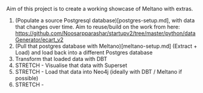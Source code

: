 Aim of this project is to create a working showcase of Meltano with extras.

1. (Populate a source Postgresql database)[postgres-setup.md], with data that changes over time.  Aim to reuse/build on the work from here: https://github.com/Noosarpparashar/startupv2/tree/master/python/dataGenerator/ecart_v2
1. (Pull that postgres database with Meltano)[meltano-setup.md] (Extract + Load) and load back into a different Postgres database
1. Transform that loaded data with DBT
1. STRETCH - Visualise that data with Superset
1. STRETCH - Load  that data into Neo4j (ideally with DBT / Meltano if possible)
1. STRETCH - 